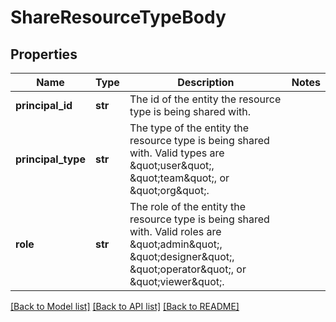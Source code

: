 # ShareResourceTypeBody

## Properties
Name | Type | Description | Notes
------------ | ------------- | ------------- | -------------
**principal_id** | **str** | The id of the entity the resource type is being shared with. | 
**principal_type** | **str** | The type of the entity the resource type is being shared with. Valid types are \&quot;user\&quot;, \&quot;team\&quot;, or \&quot;org\&quot;. | 
**role** | **str** | The role of the entity the resource type is being shared with. Valid roles are \&quot;admin\&quot;, \&quot;designer\&quot;, \&quot;operator\&quot;, or \&quot;viewer\&quot;. | 

[[Back to Model list]](../README.md#documentation-for-models) [[Back to API list]](../README.md#documentation-for-api-endpoints) [[Back to README]](../README.md)

